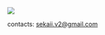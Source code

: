 <img src="https://user-images.githubusercontent.com/84755426/217562122-e5d3de60-daa3-47d0-871f-8663d0025d1c.png">

contacts: sekaii.v2@gmail.com
